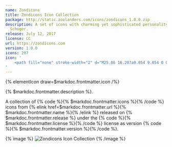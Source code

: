 ```yaml
---
name: Zondicons
title: Zondicons Icon Collection
package: http://static.zoolanders.com/icons/zondicons_1.0.0.zip
description: A set of icons with charming yet sophisticated personality designed by Steve
  Schoger.
release: July 12, 2017
license: CC
url: https://zondicons.com
version: 1.0.0
icons: 297
icon: '
    <path fill="none" stroke-width="2" d="M25.86 16.207a9.054 9.054 0 01-4.224 7.167L15 27.066l-6.636-3.692a9.054 9.054 0 01-4.223-7.167V6.554c4.078 0 7.843-1.351 10.859-3.62a17.938 17.938 0 0010.86 3.62v9.653z"/>
'
---
```


{% elementIcon draw=$markdoc.frontmatter.icon /%}

{% $markdoc.frontmatter.description %}.

A collection of {% code %}{% $markdoc.frontmatter.icons %}{% /code %} icons from {% elink href=$markdoc.frontmatter.url %}{% $markdoc.frontmatter.name %}{% /elink %} released on {% $markdoc.frontmatter.release %} under the {% code %}{% $markdoc.frontmatter.license %}{% /code %} license as version {% code %}{% $markdoc.frontmatter.version %}{% /code %}.

{% image %}
![Zondicons Icon Collection](/assets/ytp/icons/collection-zondicons.webp)
{% /image %}

